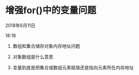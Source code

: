 # 增强for()中的变量问题

2018年6月11日

18:18

1. 数组和集合储存对象内存地址问题

2. 对象数组是什么意思

3. 变量到底是把集合或数组元素赋值还是指向元素所在内存地址
